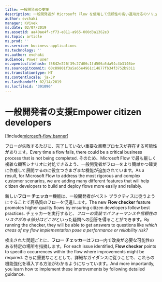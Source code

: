 ```yaml
---
title: 一般開発者の支援
description: 一般開発者が Microsoft Flow を使用して信頼性の高い運用対応のソリューションを作成するために必要な主な機能を提供します。
author: evchaki
manager: KVivek
ms.date: 02/07/2019
ms.assetid: aa40ae4f-cf73-e811-a965-000d3a1362e3
ms.topic: article
ms.prod: ''
ms.service: business-applications
ms.technology: ''
ms.author: evchaki
audience: Power user
ms.openlocfilehash: f5842e226f39c27d06c1fd506a5da94c4b3146be
ms.sourcegitcommit: 60c89801f3a5a65e4961c14877fb34f3752b9311
ms.translationtype: HT
ms.contentlocale: ja-JP
ms.lasthandoff: 02/14/2019
ms.locfileid: "391096"
---
```

# <a name="empower-citizen-developers"></a><span data-ttu-id="85ac6-103">一般開発者の支援</span><span class="sxs-lookup"><span data-stu-id="85ac6-103">Empower citizen developers</span></span>


[!include[microsoft-flow banner](../includes/microsoft-flow.md)]

<span data-ttu-id="85ac6-104">フローが失敗するたびに、完了していない重要な業務プロセスが存在する可能性があります。</span><span class="sxs-lookup"><span data-stu-id="85ac6-104">Every time a flow fails, there could be a critical business process that is not being completed.</span></span> <span data-ttu-id="85ac6-105">そのため、Microsoft Flow で最も厳しく複雑な顧客シナリオに対処できるよう、一般開発者がフローをより簡単かつ確実に作成して展開するのに役立つさまざまな機能が追加されています。</span><span class="sxs-lookup"><span data-stu-id="85ac6-105">As a result, for Microsoft Flow to address the most rigorous and complex customer scenarios, we are adding many different features that will help citizen developers to build and deploy flows more easily and reliably.</span></span> 

<span data-ttu-id="85ac6-106">新しい**フロー チェッカー**機能は、一般開発者がベスト プラクティスに従うようにすることで高品質のフローを促進します。</span><span class="sxs-lookup"><span data-stu-id="85ac6-106">The new **Flow checker** feature promotes higher quality flows by ensuring citizen developers follow best practices.</span></span> <span data-ttu-id="85ac6-107">チェッカーを実行すると、*フローの実装でパフォーマンスや信頼性のリスクがある部分はどこか*といった疑問への回答を得ることができます。</span><span class="sxs-lookup"><span data-stu-id="85ac6-107">By running the checker, they will be able to get answers to questions like *which areas of my flow implementation pose a performance or reliability risk?*</span></span> 

<span data-ttu-id="85ac6-108">検出された問題ごとに、**フロー チェッカー**はフロー内で改良が必要な可能性のある特定の場所を指摘します。</span><span class="sxs-lookup"><span data-stu-id="85ac6-108">For each issue identified, **Flow checker** points to specific occurrences within the flow where improvements might be required.</span></span> <span data-ttu-id="85ac6-109">さらに重要なこととして、詳細なガイダンスに従うことで、これらの機能強化を導入する方法がわかるようになっています。</span><span class="sxs-lookup"><span data-stu-id="85ac6-109">And more importantly, you learn how to implement these improvements by following detailed guidance.</span></span>